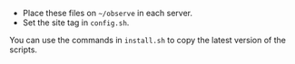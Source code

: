 - Place these files on `~/observe` in each server.
- Set the site tag in `config.sh`.

You can use the commands in `install.sh` to copy the latest version of the scripts.
